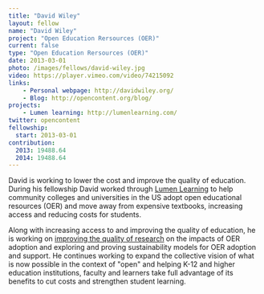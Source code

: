 ```yaml
---
title: "David Wiley"
layout: fellow
name: "David Wiley"
project: "Open Education Rersources (OER)"
current: false
type: "Open Education Rersources (OER)"
date: 2013-03-01
photo: /images/fellows/david-wiley.jpg
video: https://player.vimeo.com/video/74215092
links:
    - Personal webpage: http://davidwiley.org/
    - Blog: http://opencontent.org/blog/
projects:
    - Lumen learning: http://lumenlearning.com/
twitter: opencontent
fellowship:
  start: 2013-03-01
contribution:
  2013: 19488.64
  2014: 19488.64
---
```



David is working to lower the cost and improve the quality of education. During his fellowship David worked through [Lumen Learning](http://lumenlearning.com/) to help community colleges and universities in the US adopt open educational resources (OER) and move away from expensive textbooks, increasing access and reducing costs for students.

Along with increasing access to and improving the quality of education, he is working on [improving the quality of research](http://openedgroup.org/) on the impacts of OER adoption and exploring and proving sustainability models for OER adoption and support. He continues working to expand the collective vision of what is now possible in the context of "open" and helping K-12 and higher education institutions, faculty and learners take full advantage of its benefits to cut costs and strengthen student learning.
